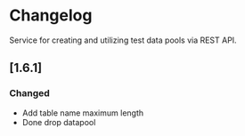# Changelog
Service for creating and utilizing test data pools via REST API.

## [1.6.1]

### Changed

- Add table name maximum length
- Done drop datapool
